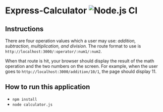 # Express-Calculator ![Node.js CI](https://github.com/JorgeAcostaDLP/express-calculator/workflows/Node.js%20CI/badge.svg)

## Instructions
There are four operation values which a user may use: *addition, subtraction, multiplication, and division.*
The route format to use is `http://localhost:3000/:operator/:num1/:num2`.

When that route is hit, your browser should display the result of the math operation and the two numbers on the screen.
For example, when the user goes to `http://localhost:3000/addition/10/1`, the page should display 11.

## How to run this application
- `npm install`
- `node calculator.js`
